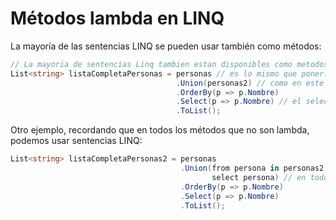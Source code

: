 # Métodos lambda en LINQ

La mayoría de las sentencias LINQ se pueden usar también como métodos:

```csharp
// La mayoria de sentencias Linq tambien estan disponibles como metodos lambda
List<string> listaCompletaPersonas = personas // es lo mismo que poner: (from p in personas select p)
                                     .Union(personas2) // como en este momento estamos la lista resultante es de tipo Persona, podemos concatenar mas PersonaS
                                     .OrderBy(p => p.Nombre)
                                     .Select(p => p.Nombre) // el select lo podemos usar con un metodo lambda. Lo que hace este, es seleccionar para la lista resultante solamente los nombres de las personas
                                     .ToList();
```

Otro ejemplo, recordando que en todos los métodos que no son lambda, podemos usar sentencias LINQ:

```csharp
List<string> listaCompletaPersonas2 = personas
                                      .Union(from persona in personas2
                                             select persona) // en todos los metodos que no son lambda, podemos usar sentencias LINQ
                                      .OrderBy(p => p.Nombre)
                                      .Select(p => p.Nombre)
                                      .ToList();
```